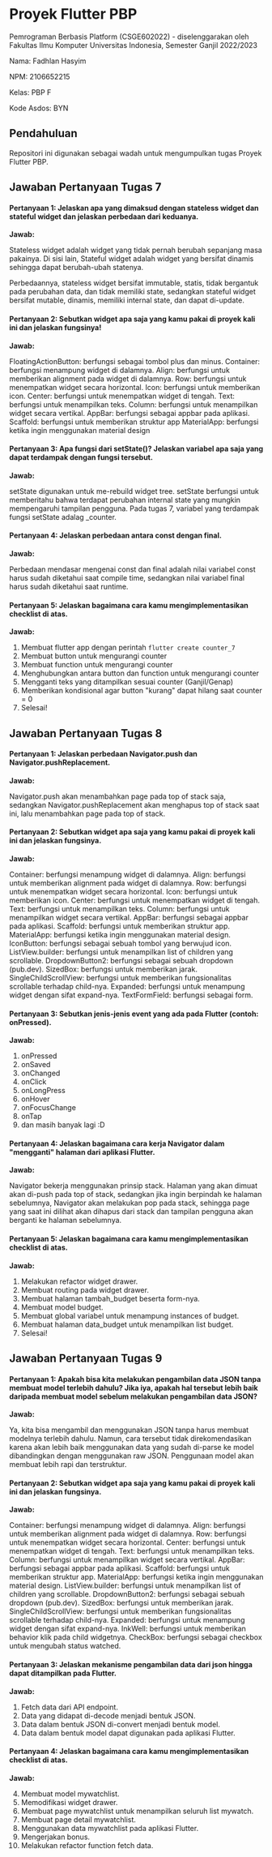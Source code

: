 # Proyek Flutter PBP

Pemrograman Berbasis Platform (CSGE602022) - diselenggarakan oleh Fakultas Ilmu Komputer Universitas Indonesia, Semester Ganjil 2022/2023

Nama: Fadhlan Hasyim

NPM: 2106652215

Kelas: PBP F

Kode Asdos: BYN

## Pendahuluan

Repositori ini digunakan sebagai wadah untuk mengumpulkan tugas Proyek Flutter PBP.

## Jawaban Pertanyaan Tugas 7

#### Pertanyaan 1: Jelaskan apa yang dimaksud dengan stateless widget dan stateful widget dan jelaskan perbedaan dari keduanya.

**Jawab:**

Stateless widget adalah widget yang tidak pernah berubah sepanjang masa pakainya. Di sisi lain, Stateful widget adalah widget yang bersifat dinamis sehingga dapat berubah-ubah statenya.

Perbedaannya, stateless widget bersifat immutable, statis, tidak bergantuk pada perubahan data, dan tidak memiliki state, sedangkan stateful widget bersifat mutable, dinamis, memiliki internal state, dan dapat di-update.

#### Pertanyaan 2: Sebutkan widget apa saja yang kamu pakai di proyek kali ini dan jelaskan fungsinya!

**Jawab:**

FloatingActionButton: berfungsi sebagai tombol plus dan minus.
Container: berfungsi menampung widget di dalamnya.
Align: berfungsi untuk memberikan alignment pada widget di dalamnya.
Row: berfungsi untuk menempatkan widget secara horizontal.
Icon: berfungsi untuk memberikan icon.
Center: berfungsi untuk menempatkan widget di tengah.
Text: berfungsi untuk menampilkan teks.
Column: berfungsi untuk menampilkan widget secara vertikal.
AppBar: berfungsi sebagai appbar pada aplikasi.
Scaffold: berfungsi untuk memberikan struktur app
MaterialApp: berfungsi ketika ingin menggunakan material design

#### Pertanyaan 3: Apa fungsi dari setState()? Jelaskan variabel apa saja yang dapat terdampak dengan fungsi tersebut.

**Jawab:**

setState digunakan untuk me-rebuild widget tree. setState berfungsi untuk memberitahu bahwa terdapat perubahan internal state yang mungkin mempengaruhi tampilan pengguna. Pada tugas 7, variabel yang terdampak fungsi setState adalag _counter.

#### Pertanyaan 4:  Jelaskan perbedaan antara const dengan final.

**Jawab:**

Perbedaan mendasar mengenai const dan final adalah nilai variabel const harus sudah diketahui saat compile time, sedangkan nilai variabel final harus sudah diketahui saat runtime.

#### Pertanyaan 5:  Jelaskan bagaimana cara kamu mengimplementasikan checklist di atas.

**Jawab:**

1. Membuat flutter app dengan perintah `flutter create counter_7`
2. Membuat button untuk mengurangi counter
3. Membuat function untuk mengurangi counter
4. Menghubungkan antara button dan function untuk mengurangi counter
5. Mengganti teks yang ditampilkan sesuai counter (Ganjil/Genap)
7. Memberikan kondisional agar button "kurang" dapat hilang saat counter = 0
8. Selesai!

## Jawaban Pertanyaan Tugas 8

#### Pertanyaan 1: Jelaskan perbedaan Navigator.push dan Navigator.pushReplacement.

**Jawab:**

Navigator.push akan menambahkan page pada top of stack saja, sedangkan Navigator.pushReplacement akan menghapus top of stack saat ini, lalu menambahkan page pada top of stack.

#### Pertanyaan 2: Sebutkan widget apa saja yang kamu pakai di proyek kali ini dan jelaskan fungsinya.

**Jawab:**

Container: berfungsi menampung widget di dalamnya.
Align: berfungsi untuk memberikan alignment pada widget di dalamnya.
Row: berfungsi untuk menempatkan widget secara horizontal.
Icon: berfungsi untuk memberikan icon.
Center: berfungsi untuk menempatkan widget di tengah.
Text: berfungsi untuk menampilkan teks.
Column: berfungsi untuk menampilkan widget secara vertikal.
AppBar: berfungsi sebagai appbar pada aplikasi.
Scaffold: berfungsi untuk memberikan struktur app.
MaterialApp: berfungsi ketika ingin menggunakan material design.
IconButton: berfungsi sebagai sebuah tombol yang berwujud icon.
ListView.builder: berfungsi untuk menampilkan list of children yang scrollable.
DropdownButton2: berfungsi sebagai sebuah dropdown (pub.dev).
SizedBox: berfungsi untuk memberikan jarak.
SingleChildScrollView: berfungsi untuk memberikan fungsionalitas scrollable terhadap child-nya.
Expanded: berfungsi untuk menampung widget dengan sifat expand-nya.
TextFormField: berfungsi sebagai form.

#### Pertanyaan 3: Sebutkan jenis-jenis event yang ada pada Flutter (contoh: onPressed).

**Jawab:**

1. onPressed
2. onSaved
3. onChanged
4. onClick
5. onLongPress
6. onHover
7. onFocusChange
8. onTap
9. dan masih banyak lagi :D

#### Pertanyaan 4:  Jelaskan bagaimana cara kerja Navigator dalam "mengganti" halaman dari aplikasi Flutter.

**Jawab:**

Navigator bekerja menggunakan prinsip stack. Halaman yang akan dimuat akan di-push pada top of stack, sedangkan jika ingin berpindah ke halaman sebelumnya, Navigator akan melakukan pop pada stack, sehingga page yang saat ini dilihat akan dihapus dari stack dan tampilan pengguna akan berganti ke halaman sebelumnya.

#### Pertanyaan 5:  Jelaskan bagaimana cara kamu mengimplementasikan checklist di atas.

**Jawab:**

1. Melakukan refactor widget drawer.
2. Membuat routing pada widget drawer.
3. Membuat halaman tambah_budget beserta form-nya.
4. Membuat model budget.
5. Membuat global variabel untuk menampung instances of budget.
7. Membuat halaman data_budget untuk menampilkan list budget.
8. Selesai!

## Jawaban Pertanyaan Tugas 9

#### Pertanyaan 1: Apakah bisa kita melakukan pengambilan data JSON tanpa membuat model terlebih dahulu? Jika iya, apakah hal tersebut lebih baik daripada membuat model sebelum melakukan pengambilan data JSON?

**Jawab:**

Ya, kita bisa mengambil dan menggunakan JSON tanpa harus membuat modelnya terlebih dahulu. Namun, cara tersebut tidak direkomendasikan karena akan lebih baik menggunakan data yang sudah di-parse ke model dibandingkan dengan menggunakan raw JSON. Penggunaan model akan membuat lebih rapi dan terstruktur.

#### Pertanyaan 2: Sebutkan widget apa saja yang kamu pakai di proyek kali ini dan jelaskan fungsinya.

**Jawab:**

Container: berfungsi menampung widget di dalamnya.
Align: berfungsi untuk memberikan alignment pada widget di dalamnya.
Row: berfungsi untuk menempatkan widget secara horizontal.
Center: berfungsi untuk menempatkan widget di tengah.
Text: berfungsi untuk menampilkan teks.
Column: berfungsi untuk menampilkan widget secara vertikal.
AppBar: berfungsi sebagai appbar pada aplikasi.
Scaffold: berfungsi untuk memberikan struktur app.
MaterialApp: berfungsi ketika ingin menggunakan material design.
ListView.builder: berfungsi untuk menampilkan list of children yang scrollable.
DropdownButton2: berfungsi sebagai sebuah dropdown (pub.dev).
SizedBox: berfungsi untuk memberikan jarak.
SingleChildScrollView: berfungsi untuk memberikan fungsionalitas scrollable terhadap child-nya.
Expanded: berfungsi untuk menampung widget dengan sifat expand-nya.
InkWell: berfungsi untuk memberikan behavior klik pada child widgetnya.
CheckBox: berfungsi sebagai checkbox untuk mengubah status watched.


#### Pertanyaan 3: Jelaskan mekanisme pengambilan data dari json hingga dapat ditampilkan pada Flutter.

**Jawab:**

1. Fetch data dari API endpoint.
2. Data yang didapat di-decode menjadi bentuk JSON.
3. Data dalam bentuk JSON di-convert menjadi bentuk model.
4. Data dalam bentuk model dapat digunakan pada aplikasi Flutter.

#### Pertanyaan 4:  Jelaskan bagaimana cara kamu mengimplementasikan checklist di atas.

**Jawab:**

4. Membuat model mywatchlist.
3. Memodifikasi widget drawer.
1. Membuat page mywatchlist untuk menampilkan seluruh list mywatch.
2. Membuat page detail mywatchlist.
5. Menggunakan data mywatchlist pada aplikasi Flutter.
7. Mengerjakan bonus. 
6. Melakukan refactor function fetch data.